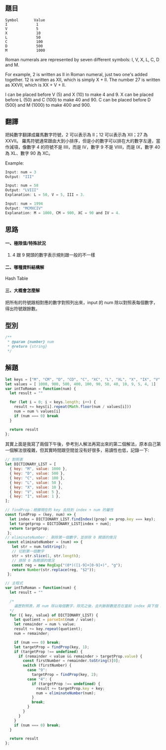 ## **題目**

```
Symbol       Value
I             1
V             5
X             10
L             50
C             100
D             500
M             1000
```

Roman numerals are represented by seven different symbols: I, V, X, L, C, D and M.

For example, 2 is written as II in Roman numeral, just two one's added together. 12 is written as XII, which is simply X + II. The number 27 is written as XXVII, which is XX + V + II.

I can be placed before V (5) and X (10) to make 4 and 9. 
X can be placed before L (50) and C (100) to make 40 and 90. 
C can be placed before D (500) and M (1000) to make 400 and 900.

## **翻譯**

把純數字翻譯成羅馬數字符號，2 可以表示為 II；12 可以表示為 XII；27 為 XXVII。
羅馬符號通常跟由大到小排序，但是小的數字可以排在大的數字左邊，當作減項，像數字 4 的符號不是 IIII，而是 IV，數字 9 不是 VIIII，而是 IX，數字 40 為 XL、數字 90 為 XC。

Example:

```js
Input: num = 3
Output: "III"
```

```js
Input: num = 58
Output: "LVIII"
Explanation: L = 50, V = 5, III = 3.
```

```js
Input: num = 1994
Output: "MCMXCIV"
Explanation: M = 1000, CM = 900, XC = 90 and IV = 4.
```

## **思路**

#### **一、極限值/特殊狀況**

1. 4 跟 9 開頭的數字表示規則跟一般的不一樣

#### **二、哪種資料結構解**

Hash Table

#### **三、大概會怎麼解**

把所有的符號跟相對應的數字對照列出來，input 的 num 除以對照表每個數字，得出符號跟餘數。

## **型別**

```js
/**
 * @param {number} num
 * @return {string}
 */
```

## **解題**

```js
let keys = ["M", "CM", "D", "CD", "C", "XC", "L", "XL", "X", "IX", "V", "IV", "I"]
let values = [ 1000, 900, 500, 400, 100, 90, 50, 40, 10, 9, 5, 4, 1]
var intToRoman = function(num) {
  let result = ""

  for (let i = 0; i < keys.length; i++) {
    result += keys[i].repeat(Math.floor(num / values[i]))
    num = num % values[i]
    if (num === 0) break
  }

  return result
};
```


其實上面是我寫了兩個下午後，參考別人解法再寫出來的第二個解法，原本自己第一個解法很複雜，但其實時間跟空間並沒有好很多，易讀性也低，記錄一下:

```js
// 對照表
let DICTIONARY_LIST = [
  { key: "M", value: 1000 },
  { key: "D", value: 500 },
  { key: "C", value: 100 },
  { key: "L", value: 50 },
  { key: "X", value: 10 },
  { key: "V", value: 5 },
  { key: "I", value: 1 },
];

// findProp：根據現在的 key 去找到 index + num 的屬性
const findProp = (key, num) => {
  let index = DICTIONARY_LIST.findIndex((prop) => prop.key === key);
  let targetprop = DICTIONARY_LIST[index + num];
  return targetprop;
 };
// eliminateNumber： 刪除第一個數字，並排除 0 開頭的情況
 const eliminateNumber = (num) => {
   let str = num.toString();
   // 切割第一個數字
   str = str.slice(1, str.length);
   // 排除 0 為開頭的情況
   const reg = new RegExp("(0*)([1-9]+[0-9]+)", "g");
   return Number(str.replace(reg, "$2"));
 };

// 主程式
var intToRoman = function(num) {
  let result = ""

  /* 
    遍歷對照表，將 num 除以每個數字，除完之後，去判斷餘數是否在當前 index 與下個 index 的 value 之間，若是的話去判斷開頭是 4 還是 9，分別去抓對應的羅馬符號，並刪除第一個數字。
  */
  for ({ key, value} of DICTIONARY_LIST) {
    let quotient = parseInt(num / value);
    let remainder = num % value;
    result += key.repeat(quotient);
    num = remainder;

    if (num === 0) break;
    let targetProp = findProp(key, 1);
    if (targetProp !== undefined) {
      if (remainder < value && remainder > targetProp.value) {
        const firstNumber = remainder.toString()[0];
        switch (firstNumber) {
          case "9": 
            targetProp = findProp(key, 2);
          case "4": {
            if (targetProp !== undefined) {
              result += targetProp.key + key;
              num = eliminateNumber(num);
            }
            break;
          }
        }
      }
    }
    if (num === 0) break;
  }

  return result
};
```

